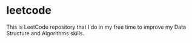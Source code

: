 # leetcode
This is LeetCode repository that I do in my free time to improve my Data Structure and Algorithms skills.
